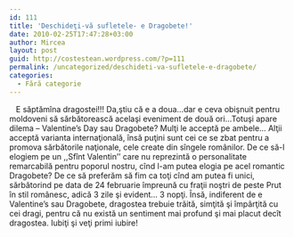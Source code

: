 ```yaml
---
id: 111
title: 'Deschideţi-vă sufletele- e Dragobete!'
date: 2010-02-25T17:47:28+03:00
author: Mircea
layout: post
guid: http://costestean.wordpress.com/?p=111
permalink: /uncategorized/deschideti-va-sufletele-e-dragobete/
categories:
  - Fără categorie
---
```

   E săptămîna dragostei!!! Da,ştiu că e a doua&#8230;dar e ceva obişnuit pentru moldoveni să sărbătorească acelaşi eveniment de două ori&#8230;Totuşi apare dilema &#8211; Valentine&#8217;s Day sau Dragobete? Mulţi le acceptă pe ambele&#8230; Alţii acceptă varianta internaţională, însă puţini sunt cei ce se zbat pentru a promova sărbătorile naţionale, cele create din sîngele românilor. De ce să-l elogiem pe un ,,Sfînt Valentin’’ care nu reprezintă o personalitate remarcabilă pentru poporul nostru, cînd l-am putea elogia pe acel romantic Dragobete? De ce să preferăm să fim ca toţi cînd am putea fi unici, sărbătorind pe data de 24 februarie împreună cu fraţii noştri de peste Prut în stil românesc, adică 3 zile şi evident&#8230; 3 nopţi. Însă, indiferent de e Valentine’s sau Dragobete, dragostea trebuie trăită, simţită şi împârţită cu cei dragi, pentru că nu există un sentiment mai profund şi mai placut decît dragostea. Iubiţi şi veţi primi iubire!